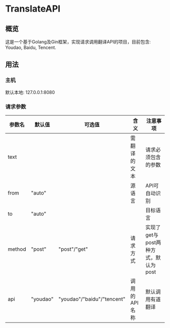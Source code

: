 # TranslateAPI
## 概览
这是一个基于Golang及Gin框架，实现请求调用翻译API的项目，目前包含: Youdao, Baidu, Tencent.
## 用法
### 主机
默认本地: 127.0.0.1:8080
### 请求参数

参数名 | 默认值 | 可选值 | 含义 | 注意事项
---- | ----- | ------ | ------- | --------
text |  |  | 需翻译的文本 | 请求必须包含的参数
from | "auto" |  | 源语言 | API可自动识别
to | "auto" | |  |目标语言 | API可自动识别，但调用腾讯翻译必须明确语种，例如英文"en"
method | "post" | "post"/"get" | 请求方式 | 实现了get与post两种方式，默认为post
api | "youdao" | "youdao"/"baidu"/"tencent" | 调用的API名称 | 默认调用有道翻译
